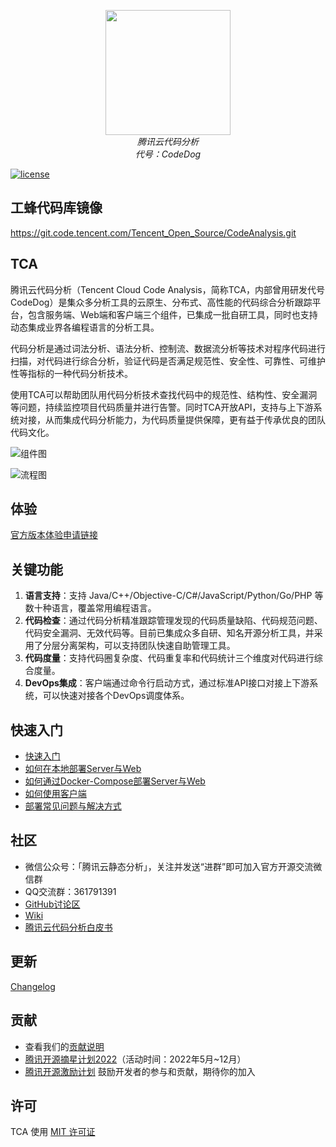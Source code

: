 <p align="center">
    <img src='https://tencent.github.io/CodeAnalysis/media/Logo.png' width="200"/>
    <br />
    <em>腾讯云代码分析</em>
    <br />
    <em>代号：CodeDog</em>
</p>

[![license](https://img.shields.io/badge/License-MIT-brightgreen.svg?style=flat)](LICENSE) 

## 工蜂代码库镜像
https://git.code.tencent.com/Tencent_Open_Source/CodeAnalysis.git  
## TCA

腾讯云代码分析（Tencent Cloud Code Analysis，简称TCA，内部曾用研发代号CodeDog）是集众多分析工具的云原生、分布式、高性能的代码综合分析跟踪平台，包含服务端、Web端和客户端三个组件，已集成一批自研工具，同时也支持动态集成业界各编程语言的分析工具。

代码分析是通过词法分析、语法分析、控制流、数据流分析等技术对程序代码进行扫描，对代码进行综合分析，验证代码是否满足规范性、安全性、可靠性、可维护性等指标的一种代码分析技术。

使用TCA可以帮助团队用代码分析技术查找代码中的规范性、结构性、安全漏洞等问题，持续监控项目代码质量并进行告警。同时TCA开放API，支持与上下游系统对接，从而集成代码分析能力，为代码质量提供保障，更有益于传承优良的团队代码文化。  

![组件图](https://tencent.github.io/CodeAnalysis/media/Components.png)

![流程图](https://tencent.github.io/CodeAnalysis/media/Flow.png)


## 体验

[官方版本体验申请链接](https://cloud.tencent.com/apply/p/44ncv4hzp1)

## 关键功能

1. **语言支持**：支持 Java/C++/Objective-C/C#/JavaScript/Python/Go/PHP 等数十种语言，覆盖常用编程语言。
2. **代码检查**：通过代码分析精准跟踪管理发现的代码质量缺陷、代码规范问题、代码安全漏洞、无效代码等。目前已集成众多自研、知名开源分析工具，并采用了分层分离架构，可以支持团队快速自助管理工具。
3. **代码度量**：支持代码圈复杂度、代码重复率和代码统计三个维度对代码进行综合度量。
4. **DevOps集成**：客户端通过命令行启动方式，通过标准API接口对接上下游系统，可以快速对接各个DevOps调度体系。

## 快速入门

- [快速入门](GettingStart.md)
- [如何在本地部署Server与Web](doc/deploy.md)
- [如何通过Docker-Compose部署Server与Web](doc/deploy_dc.md)
- [如何使用客户端](doc/client.md)
- [部署常见问题与解决方式](doc/Q&A.md)

## 社区
- 微信公众号：「腾讯云静态分析」，关注并发送“进群”即可加入官方开源交流微信群
- QQ交流群：361791391  
- [GitHub讨论区](https://github.com/Tencent/CodeAnalysis/discussions)
- [Wiki](https://github.com/Tencent/CodeAnalysis/wiki)
- [腾讯云代码分析白皮书](腾讯云代码分析白皮书.pdf)

## 更新

[Changelog](CHANGELOG.md)

## 贡献
- 查看我们的[贡献说明](CONTRIBUTING.md)
- [腾讯开源摘星计划2022](https://github.com/weopenprojects/WeOpen-Star/issues/19#issue-1228583868)（活动时间：2022年5月~12月）
- [腾讯开源激励计划](https://opensource.tencent.com/contribution) 鼓励开发者的参与和贡献，期待你的加入

## 许可
TCA 使用 [MIT 许可证](LICENSE)
